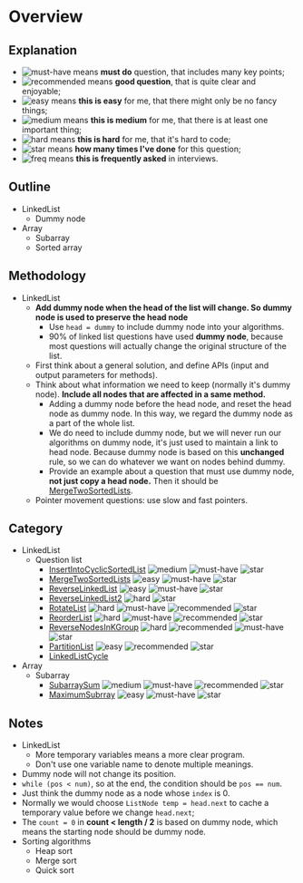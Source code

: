 # Overview

## Explanation

- ![must-have][must-have] means __must do__ question, that includes many key points;
- ![recommended][recommended] means __good question__, that is quite clear and enjoyable;
- ![easy][easy] means __this is easy__ for me, that there might only be no fancy things;
- ![medium][medium] means __this is medium__ for me, that there is at least one important thing;
- ![hard][hard] means __this is hard__ for me, that it's hard to code;
- ![star][star] means __how many times I've done__ for this question;
- ![freq][freq] means __this is frequently asked__ in interviews.

## Outline

- LinkedList
  - Dummy node
- Array
  - Subarray
  - Sorted array

## Methodology

- LinkedList
  - **Add dummy node when the head of the list will change. So dummy node is used to preserve the head node**
    - Use `head = dummy` to include dummy node into your algorithms.
    - 90% of linked list questions have used **dummy node**, because most questions will actually change the original structure of the list.
  - First think about a general solution, and define APIs (input and output parameters for methods).
  - Think about what information we need to keep (normally it's dummy node). **Include all nodes that are affected in a same method.**
    - Adding a dummy node before the head node, and reset the head node as dummy node. In this way, we regard the dummy node as a part of the whole list.
    - We do need to include dummy node, but we will never run our algorithms on dummy node, it's just used to maintain a link to head node. Because dummy node is based on this **unchanged** rule, so we can do whatever we want on nodes behind dummy.
    - Provide an example about a question that must use dummy node, **not just copy a head node.** Then it should be [MergeTwoSortedLists](MergeTwoSortedLists.md).
  - Pointer movement questions: use slow and fast pointers.

## Category

- LinkedList
  - Question list
    - [InsertIntoCyclicSortedList](InsertIntoCyclicSortedList.md) ![medium][medium] ![must-have][must-have] ![star][star]
    - [MergeTwoSortedLists](MergeTwoSortedLists.md) ![easy][easy] ![must-have][must-have] ![star][star]
    - [ReverseLinkedList](ReverseLinkedList.md) ![easy][easy] ![must-have][must-have] ![star][star]
    - [ReverseLinkedList2](ReverseLinkedList2.md) ![hard][hard] ![star][star]
    - [RotateList](RotateList.md) ![hard][hard] ![must-have][must-have] ![recommended][recommended] ![star][star]
    - [ReorderList](ReorderList.md) ![hard][hard] ![must-have][must-have] ![recommended][recommended] ![star][star]
    - [ReverseNodesInKGroup](ReverseNodesInKGroup.md) ![hard][hard] ![recommended][recommended] ![must-have][must-have] ![star][star]
    - [PartitionList](PartitionList.md) ![easy][easy] ![recommended][recommended] ![star][star]
    - [LinkedListCycle](LinkedListCycle.md)
- Array
  - Subarray
    - [SubarraySum](SubarraySum.md) ![medium][medium] ![must-have][must-have] ![recommended][recommended] ![star][star]
    - [MaximumSubrray](MaximumSubrray.md) ![easy][easy] ![must-have][must-have] ![star][star]

## Notes

- LinkedList
  - More temporary variables means a more clear program.
  - Don't use one variable name to denote multiple meanings.
- Dummy node will not change its position.
- `while (pos < num)`, so at the end, the condition should be `pos == num`.
- Just think the dummy node as a node whose `index` is 0.
- Normally we would choose `ListNode temp = head.next` to cache a temporary value before we change `head.next`;
- The `count = 0` in **count < length / 2** is based on dummy node, which means the starting node should be dummy node.
- Sorting algorithms
  - Heap sort
  - Merge sort
  - Quick sort

[must-have]: https://jaywcjlove.github.io/sb/ico/min-bibei.svg
[recommended]: https://jaywcjlove.github.io/sb/ico/min-tuijian.svg
[easy]: https://jaywcjlove.github.io/sb/ico/min-free.svg
[medium]: https://jaywcjlove.github.io/sb/ico/min-oss.svg
[hard]: https://jaywcjlove.github.io/sb/ico/min-hot.svg
[freq]: https://jaywcjlove.github.io/sb/ico/min-app-store.svg
[star]: https://jaywcjlove.github.io/sb/star/red.svg
[star0]: https://jaywcjlove.github.io/sb/star/red0.svg
[star1]: https://jaywcjlove.github.io/sb/star/red1.svg
[star2]: https://jaywcjlove.github.io/sb/star/red2.svg
[star3]: https://jaywcjlove.github.io/sb/star/red3.svg
[star4]: https://jaywcjlove.github.io/sb/star/red4.svg
[star5]: https://jaywcjlove.github.io/sb/star/red5.svg